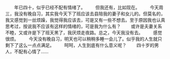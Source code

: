 　　年已四十，似乎已经不配有情绪了。
　　但我还有，比如现在。
　　今天周三，我没有晚自习，其实我今天下了班应该去县陪我的妻子和女儿的。但莫名的，我又感觉到一丝烦躁，我觉得我应该去，可是又有一些不想去。至于原因我也认真思考过，按说我不应该有这样的情绪的，可是我为什么有？
　　或许是夫妻关系不睦，又或许是下了班天黑了，我厌烦走夜路。总之，今天我没有去。
　　感觉很烦。
　　今天没有晚自习，明天也可以稍稍多睡一会儿了。似乎我的人生就只剩下了这么一点点满足。
　　呵呵，人生到底有什么意义呢？
　　四十岁的男人，不配有心情了……